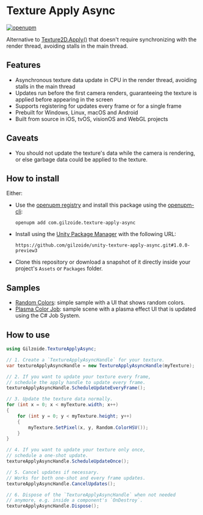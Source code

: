 # Texture Apply Async
[![openupm](https://img.shields.io/npm/v/com.gilzoide.texture-apply-async?label=openupm&registry_uri=https://package.openupm.com)](https://openupm.com/packages/com.gilzoide.texture-apply-async/)

Alternative to [Texture2D.Apply()](https://docs.unity3d.com/ScriptReference/Texture2D.Apply.html) that doesn't require synchronizing with the render thread, avoiding stalls in the main thread.


## Features
- Asynchronous texture data update in CPU in the render thread, avoiding stalls in the main thread
- Updates run before the first camera renders, guaranteeing the texture is applied before appearing in the screen
- Supports registering for updates every frame or for a single frame
- Prebuilt for Windows, Linux, macOS and Android
- Built from source in iOS, tvOS, visionOS and WebGL projects


## Caveats
- You should not update the texture's data while the camera is rendering, or else garbage data could be applied to the texture.


## How to install
Either:
- Use the [openupm registry](https://openupm.com/) and install this package using the [openupm-cli](https://github.com/openupm/openupm-cli):
  ```
  openupm add com.gilzoide.texture-apply-async
  ```
- Install using the [Unity Package Manager](https://docs.unity3d.com/Manual/upm-ui-giturl.html) with the following URL:
  ```
  https://github.com/gilzoide/unity-texture-apply-async.git#1.0.0-preview3
  ```
- Clone this repository or download a snapshot of it directly inside your project's `Assets` or `Packages` folder.


## Samples
- [Random Colors](Samples~/RandomColors): simple sample with a UI that shows random colors.
- [Plasma Color Job](Samples~/PlasmaColorJob): sample scene with a plasma effect UI that is updated using the C# Job System.


## How to use
```cs
using Gilzoide.TextureApplyAsync;

// 1. Create a `TextureApplyAsyncHandle` for your texture.
var textureApplyAsyncHandle = new TextureApplyAsyncHandle(myTexture);

// 2. If you want to update your texture every frame,
// schedule the apply handle to update every frame.
textureApplyAsyncHandle.ScheduleUpdateEveryFrame();

// 3. Update the texture data normally.
for (int x = 0; x < myTexture.width; x++)
{
    for (int y = 0; y < myTexture.height; y++)
    {
        myTexture.SetPixel(x, y, Random.ColorHSV());
    }
}

// 4. If you want to update your texture only once,
// schedule a one-shot update.
textureApplyAsyncHandle.ScheduleUpdateOnce();

// 5. Cancel updates if necessary.
// Works for both one-shot and every frame updates.
textureApplyAsyncHandle.CancelUpdates();

// 6. Dispose of the `TextureApplyAsyncHandle` when not needed
// anymore, e.g. inside a component's `OnDestroy`.
textureApplyAsyncHandle.Dispose();
```